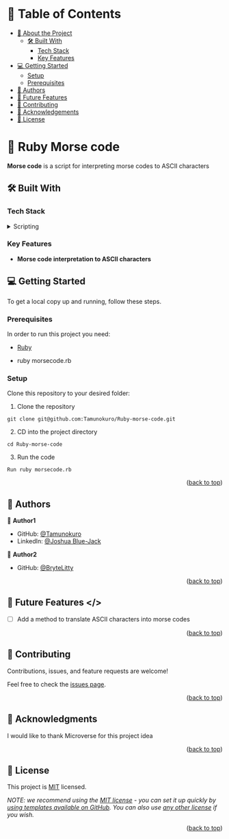 <a name="readme-top"></a>

<!--
HOW TO USE:
This is an example of how you may give instructions on setting up your project locally.

Modify this file to match your project and remove sections that don't apply.

REQUIRED SECTIONS:
- Table of Contents
- About the Project
  - Built With
- Getting Started
- Authors
- Future Features
- Contributing
- Show your support
- Acknowledgements
- License

OPTIONAL SECTIONS:
- FAQ

After you're finished please remove all the comments and instructions!
-->

<!-- TABLE OF CONTENTS -->

# 📗 Table of Contents

- [📖 About the Project](#about-project)
  - [🛠 Built With](#built-with)
    - [Tech Stack](#tech-stack)
    - [Key Features](#key-features)
- [💻 Getting Started](#getting-started)
  - [Setup](#setup)
  - [Prerequisites](#prerequisites)
- [👥 Authors](#authors)
- [🔭 Future Features](#future-features)
- [🤝 Contributing](#contributing)
- [🙏 Acknowledgements](#acknowledgements)
- [📝 License](#license)

<!-- PROJECT DESCRIPTION -->

# 📖 Ruby Morse code <a name="about-project"></a>

**Morse code** is a script for interpreting morse codes to ASCII characters

## 🛠 Built With <a name="built-with"></a>

### Tech Stack <a name="tech-stack"></a>

<details>
<summary>Scripting</summary>
  <ul>
    <li><a href="https://www.ruby-lang.org/en/">Ruby</a></li>
  </ul>
</details>

<!-- Features -->

### Key Features <a name="key-features"></a>
- **Morse code interpretation to ASCII characters**

<!-- GETTING STARTED -->

## 💻 Getting Started <a name="getting-started"></a>

To get a local copy up and running, follow these steps.

### Prerequisites
In order to run this project you need:
- [Ruby](https://www.ruby-lang.org/en/)

- ruby morsecode.rb

<!--
Example command:

```sh
 gem install rails
```
 -->

### Setup

Clone this repository to your desired folder:
1. Clone the repository
```
git clone git@github.com:Tamunokuro/Ruby-morse-code.git
```

2. CD into the project directory
```
cd Ruby-morse-code
```

3. Run the code
```
Run ruby morsecode.rb
```

<p align="right">(<a href="#readme-top">back to top</a>)</p>

<!-- AUTHORS -->

## 👥 Authors <a name="authors"></a>

👤 **Author1**

- GitHub: [@Tamunokuro](https://github.com/Tamunokuro)
- LinkedIn: [@Joshua Blue-Jack](https://linkedin.com/in/joshua-blue-jack)

👤 **Author2**

- GitHub: [@BryteLitty](https://github.com/BryteLitty)

<p align="right">(<a href="#readme-top">back to top</a>)</p>

<!-- FUTURE FEATURES -->

## 🔭 Future Features <a name="future-features"></>
- [ ] Add a method to translate ASCII characters into morse codes

<p align="right">(<a href="#readme-top">back to top</a>)</p>

<!-- CONTRIBUTING -->

## 🤝 Contributing <a name="contributing"></a>

Contributions, issues, and feature requests are welcome!

Feel free to check the [issues page](../../issues/).

<p align="right">(<a href="#readme-top">back to top</a>)</p>

<!-- ACKNOWLEDGEMENTS -->

## 🙏 Acknowledgments <a name="acknowledgements"></a>

I would like to thank Microverse for this project idea

<p align="right">(<a href="#readme-top">back to top</a>)</p>

<!-- LICENSE -->

## 📝 License <a name="license"></a>

This project is [MIT](./MIT.md) licensed.

_NOTE: we recommend using the [MIT license](https://choosealicense.com/licenses/mit/) - you can set it up quickly by [using templates available on GitHub](https://docs.github.com/en/communities/setting-up-your-project-for-healthy-contributions/adding-a-license-to-a-repository). You can also use [any other license](https://choosealicense.com/licenses/) if you wish._

<p align="right">(<a href="#readme-top">back to top</a>)</p>

